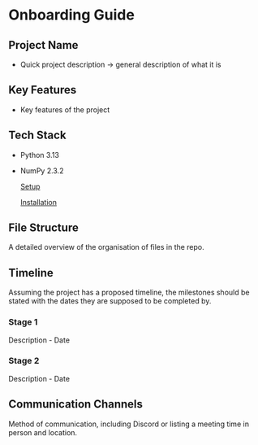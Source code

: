# Onboarding Guide

## Project Name
- Quick project description -> general description of what it is

## Key Features
- Key features of the project

## Tech Stack
- Python 3.13
- NumPy 2.3.2
  
  [Setup](additional_documents/setup.md)
  
  [Installation](additional_documents/installation.md)

## File Structure
A detailed overview of the organisation of files in the repo.

## Timeline
Assuming the project has a proposed timeline, the milestones should be stated with the dates they are supposed to be completed by. 

### Stage 1 
Description - Date

### Stage 2 
Description - Date

## Communication Channels
Method of communication, including Discord or listing a meeting time in person and location.



